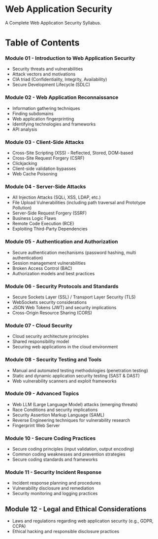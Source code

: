 # Web Application Security
A Complete Web Application Security Syllabus.
# Table of Contents #
  ### Module 01 - Introduction to Web Application Security
  * Security threats and vulnerabilities
  * Attack vectors and motivations
  * CIA triad (Confidentiality, Integrity, Availability)
  * Secure Development Lifecycle (SDLC)
  ### Module 02 - Web Application Reconnaissance
  * Information gathering techniques
  * Finding subdomains
  * Web application fingerprinting
  * Identifying technologies and frameworks
  * API analysis
  ### Module 03 - Client-Side Attacks
  * Cross-Site Scripting (XSS) - Reflected, Stored, DOM-based
  * Cross-Site Request Forgery (CSRF)
  * Clickjacking
  * Client-side validation bypasses
  * Web Cache Poisoning
  ### Module 04 - Server-Side Attacks
  * All Injection Attacks (SQLi, XSS, LDAP, etc.)
  * File Upload Vulnerabilities (including path traversal and Prototype Pollution)
  * Server-Side Request Forgery (SSRF)
  * Business Logic Flaws
  * Remote Code Execution (RCE)
  * Exploiting Third-Party Dependencies
  ### Module 05 - Authentication and Authorization
  * Secure authentication mechanisms (password hashing, multi authentication)
  * Session management vulnerabilities
  * Broken Access Control (BAC)
  * Authorization models and best practices
  ### Module 06 - Security Protocols and Standards
  * Secure Sockets Layer (SSL) / Transport Layer Security (TLS)
  * WebSockets security considerations
  * JSON Web Tokens (JWT) and security implications
  * Cross-Origin Resource Sharing (CORS)
  ### Module 07 - Cloud Security
  * Cloud security architecture principles
  * Shared responsibility model
  * Securing web applications in the cloud environment
  ### Module 08 - Security Testing and Tools
  * Manual and automated testing methodologies (penetration testing)
  * Static and dynamic application security testing (SAST & DAST)
  * Web vulnerability scanners and exploit frameworks
  ### Module 09 - Advanced Topics
  * Web LLM (Large Language Model) attacks (emerging threats)
  * Race Conditions and security implications
  * Security Assertion Markup Language (SAML)
  * Reverse Engineering techniques for vulnerability research
  * Fingerprint Web Server
  ### Module 10 - Secure Coding Practices
  * Secure coding principles (input validation, output encoding)
  * Common coding weaknesses and prevention strategies
  * Secure coding standards and frameworks
  ### Module 11 - Security Incident Response
  * Incident response planning and procedures
  * Vulnerability disclosure and remediation
  * Security monitoring and logging practices
  ## Module 12 - Legal and Ethical Considerations
  * Laws and regulations regarding web application security (e.g., GDPR, CCPA)
  * Ethical hacking and responsible disclosure practices
